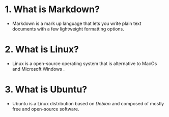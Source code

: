 # **1.** What is Markdown?


* Markdown is a mark up  language that lets you write plain text documents with a few lightweight formatting options. 

# **2.** What is Linux?
  * Linux is a open-source operating system that is alternative to MacOs and Microsoft Windows .
   
# **3.** What is Ubuntu?
* Ubuntu is a Linux distribution based on *Debian* and composed of mostly free and open-source software.
